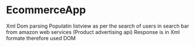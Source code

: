 # EcommerceApp
Xml Dom parsing 
Populatin listview as per the search of users in search bar from amazon web services (Product advertising api)
Response is in Xml formate therefore used DOM
